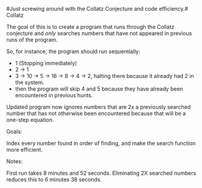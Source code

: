 #Just screwing around with the Collatz Conjecture and code efficiency.# Collatz


The goal of this is to create a program that runs through the Collatz conjecture and *only* searches numbers that have not appeared in previous runs of the program.

So, for instance, the program should run sequentially:

- 1 (Stopping immediately)
- 2 -> 1 
- 3 -> 10 -> 5 -> 16 -> 8 -> 4 -> 2, halting there because it already had 2 in the system.
- then the program will skip 4 and 5 because they have already been encountered in previous hunts.


Updated program now ignores numbers that are 2x a previously searched number that has not otherwise been encountered because that will be a one-step equation. 

Goals:

Index every number found in order of finding, and make the search function more efficient.

Notes:

First run takes 8 minutes and 52 seconds.
Eliminating 2X searched numbers reduces this to 6 minutes 38 seconds.
